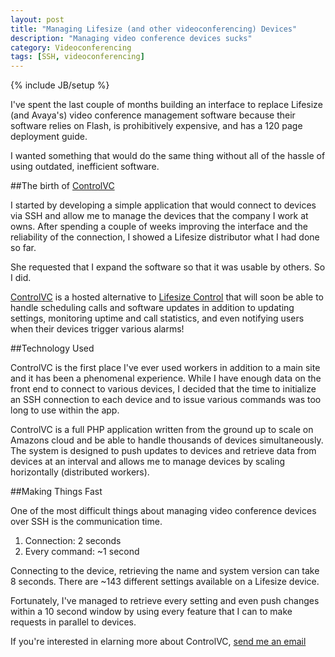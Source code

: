 ```yaml
---
layout: post
title: "Managing Lifesize (and other videoconferencing) Devices"
description: "Managing video conference devices sucks"
category: Videoconferencing
tags: [SSH, videoconferencing]
---
```

{% include JB/setup %}

I've spent the last couple of months building an interface to replace Lifesize (and Avaya's) video conference management software because their software relies on Flash, is prohibitively expensive, and has a 120 page deployment guide.

I wanted something that would do the same thing without all of the hassle of using outdated, inefficient software.

##The birth of [ControlVC](http://control.vc)

I started by developing a simple application that would connect to devices via SSH and allow me to manage the devices that the company I work at owns.  After spending a couple of weeks improving the interface and the reliability of the connection, I showed a Lifesize distributor what I had done so far.

She requested that I expand the software so that it was usable by others.  So I did.

[ControlVC](http://control.vc) is a hosted alternative to [Lifesize Control](http://www.lifesize.com/en/products/video-conferencing-infrastructure/management-software) that will soon be able to handle scheduling calls and software updates in addition to updating settings, monitoring uptime and call statistics, and even notifying users when their devices trigger various alarms!

##Technology Used

ControlVC is the first place I've ever used workers in addition to a main site and it has been a phenomenal experience.  While I have enough data on the front end to connect to various devices, I decided that the time to initialize an SSH connection to each device and to issue various commands was too long to use within the app.

ControlVC is a full PHP application written from the ground up to scale on Amazons cloud and be able to handle thousands of devices simultaneously.  The system is designed to push updates to devices and retrieve data from devices at an interval and allows me to manage devices by scaling horizontally (distributed workers).

##Making Things Fast

One of the most difficult things about managing video conference devices over SSH is the communication time.

1. Connection: 2 seconds
2. Every command: ~1 second

Connecting to the device, retrieving the name and system version can take 8 seconds.  There are ~143 different settings available on a Lifesize device.

Fortunately, I've managed to retrieve every setting and even push changes within a 10 second window by using every feature that I can to make requests in parallel to devices.

If you're interested in elarning more about ControlVC, [send me an email](mailto:chris@control.vc)